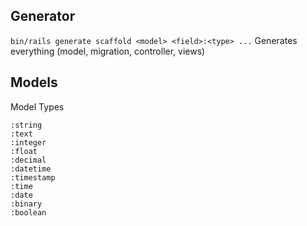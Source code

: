 ## Generator

`bin/rails generate scaffold <model> <field>:<type> ...`
Generates everything (model, migration, controller, views)

## Models

Model Types
```
:string
:text
:integer
:float
:decimal
:datetime
:timestamp
:time
:date
:binary
:boolean
```
